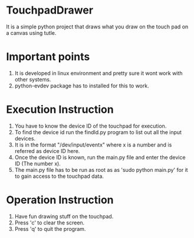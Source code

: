 # TouchpadDrawer
It is a simple python project that draws what you draw on the touch pad on a canvas using tutle.

# Important points
1. It is developed in linux environment and pretty sure it wont work with other systems.
2. python-evdev package has to installed for this to work.

# Execution Instruction
1. You have to know the device ID of the touchpad for execution.
2. To find the device id run the findId.py program to list out all the input devices.
3. It is in the format "/dev/input/eventx" where x is a number and is referred as device ID here.
4. Once the device ID is known, run the main.py file and enter the device ID (The number x).
5. The main.py file has to be run as root as as 'sudo python main.py' for it to gain access to the touchpad data.

# Operation Instruction
1. Have fun drawing stuff on the touchpad.
2. Press 'c' to clear the screen.
3. Press 'q' to quit the program.
